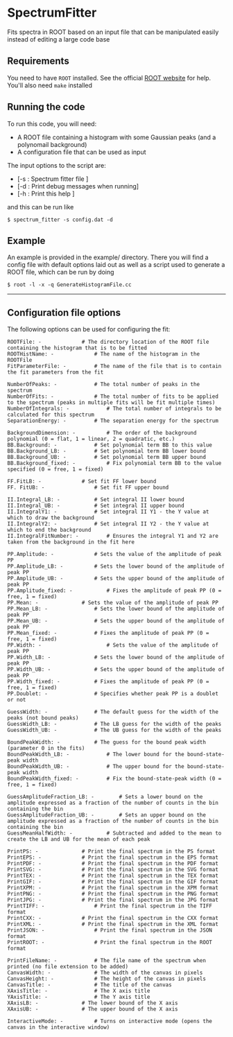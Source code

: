 # SpectrumFitter
Fits spectra in ROOT based on an input file that can be manipulated easily instead of editing a large code base

## Requirements
You need to have `ROOT` installed. See the official [ROOT website](https://root.cern) for help. You'll also need `make` installed

## Running the code
To run this code, you will need:
- A ROOT file containing a histogram with some Gaussian peaks (and a polynomail background)
- A configuration file that can be used as input

The input options to the script are:
- [-s <string> : Spectrum fitter file             ]
- [-d          : Print debug messages when running]
- [-h          : Print this help                  ]

and this can be run like

	$ spectrum_fitter -s config.dat -d

## Example
An example is provided in the example/ directory. There you will find a config file with default options laid out as well as a script used to generate a ROOT file, which can be run by doing

	$ root -l -x -q GenerateHistogramFile.cc

---

## Configuration file options
The following options can be used for configuring the fit:
```
ROOTFile: -				# The directory location of the ROOT file containing the histogram that is to be fitted
ROOTHistName: -				# The name of the histogram in the ROOTFile
FitParameterFile: -			# The name of the file that is to contain the fit parameters from the fit
	
NumberOfPeaks: -			# The total number of peaks in the spectrum
NumberOfFits: -				# The total number of fits to be applied to the spectrum (peaks in multiple fits will be fit multiple times)
NumberOfIntegrals: -			# The total number of integrals to be calculated for this spectrum
SeparationEnergy: -			# The separation energy for the spectrum

BackgroundDimension: -			# The order of the background polynomial (0 = flat, 1 = linear, 2 = quadratic, etc.)
BB.Background: -			# Set polynomial term BB to this value
BB.Background_LB: -			# Set polynomial term BB lower bound
BB.Background_UB: -			# Set polynomial term BB upper bound
BB.Background_fixed: -			# Fix polynomial term BB to the value specified (0 = free, 1 = fixed)

FF.FitLB: -				# Set fit FF lower bound
FF. FitUB: -				# Set fit FF upper bound

II.Integral_LB: -			# Set integral II lower bound
II.Integral_UB: -			# Set integral II upper bound
II.IntegralY1: -			# Set integral II Y1 - the Y value at which to draw the background
II.IntegralY2: -			# Set integral II Y2 - the Y value at which to end the background
II.IntegralFitNumber: -			# Ensures the integral Y1 and Y2 are taken from the background in the fit here

PP.Amplitude: -				# Sets the value of the amplitude of peak PP
PP.Amplitude_LB: -			# Sets the lower bound of the amplitude of peak PP
PP.Amplitude_UB: -			# Sets the upper bound of the amplitude of peak PP
PP.Amplitude_fixed: -			# Fixes the amplitude of peak PP (0 = free, 1 = fixed)
PP.Mean: -				# Sets the value of the amplitude of peak PP
PP.Mean_LB: -				# Sets the lower bound of the amplitude of peak PP
PP.Mean_UB: -				# Sets the upper bound of the amplitude of peak PP
PP.Mean_fixed: -			# Fixes the amplitude of peak PP (0 = free, 1 = fixed)
PP.Width: -						# Sets the value of the amplitude of peak PP
PP.Width_LB: -				# Sets the lower bound of the amplitude of peak PP
PP.Width_UB: -				# Sets the upper bound of the amplitude of peak PP
PP.Width_fixed: -			# Fixes the amplitude of peak PP (0 = free, 1 = fixed)
PP.Doublet: -				# Specifies whether peak PP is a doublet or not

GuessWidth: -				# The default guess for the width of the peaks (not bound peaks)
GuessWidth_LB: -			# The LB guess for the width of the peaks
GuessWidth_UB: -			# The UB guess for the width of the peaks

BoundPeakWidth: -			# The guess for the bound peak width (parameter 0 in the fits)
BoundPeakWidth_LB: -			# The lower bound for the bound-state-peak width
BoundPeakWidth_UB: -			# The upper bound for the bound-state-peak width
BoundPeakWidth_fixed: -			# Fix the bound-state-peak width (0 = free, 1 = fixed)

GuessAmplitudeFraction_LB: -		# Sets a lower bound on the amplitude expressed as a fraction of the number of counts in the bin containing the bin
GuessAmplitudeFraction_UB: -		# Sets an upper bound on the amplitude expressed as a fraction of the number of counts in the bin containing the bin
GuessMeanHalfWidth: -			# Subtracted and added to the mean to create the LB and UB for the mean of each peak

PrintPS: -				# Print the final spectrum in the PS format
PrintEPS: -				# Print the final spectrum in the EPS format
PrintPDF: -				# Print the final spectrum in the PDF format
PrintSVG: -				# Print the final spectrum in the SVG format
PrintTEX: -				# Print the final spectrum in the TEX format
PrintGIF: -				# Print the final spectrum in the GIF format
PrintXPM: -				# Print the final spectrum in the XPM format
PrintPNG: -				# Print the final spectrum in the PNG format
PrintJPG: -				# Print the final spectrum in the JPG format
PrintTIFF: -				# Print the final spectrum in the TIFF format
PrintCXX: -				# Print the final spectrum in the CXX format
PrintXML: -				# Print the final spectrum in the XML format
PrintJSON: -				# Print the final spectrum in the JSON format
PrintROOT: -				# Print the final spectrum in the ROOT format

PrintFileName: -			# The file name of the spectrum when printed (no file extension to be added)
CanvasWidth: -				# The width of the canvas in pixels
CanvasHeight: -				# The height of the canvas in pixels
CanvasTitle: -				# The title of the canvas
XAxisTitle: -				# The X axis title
YAxisTitle: -				# The Y axis title
XAxisLB: -				# The lower bound of the X axis
XAxisUB: -				# The upper bound of the X axis

InteractiveMode: -			# Turns on interactive mode (opens the canvas in the interactive window)
```
